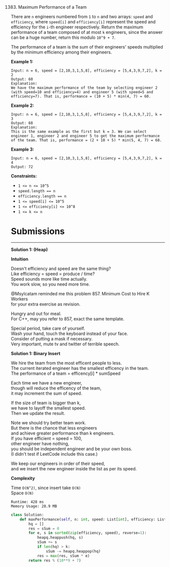 1383. Maximum Performance of a Team

There are `n` engineers numbered from `1` to `n` and two arrays: `speed` and `efficiency`, where `speed[i]` and `efficiency[i]` represent the speed and efficiency for the `i`-th engineer respectively. Return the maximum performance of a team composed of at most `k` engineers, since the answer can be a huge number, return this modulo `10^9 + 7`.

The performance of a team is the sum of their engineers' speeds multiplied by the minimum efficiency among their engineers. 

 

**Example 1:**
```
Input: n = 6, speed = [2,10,3,1,5,8], efficiency = [5,4,3,9,7,2], k = 2
Output: 60
Explanation: 
We have the maximum performance of the team by selecting engineer 2 (with speed=10 and efficiency=4) and engineer 5 (with speed=5 and efficiency=7). That is, performance = (10 + 5) * min(4, 7) = 60.
```

**Example 2:**
```
Input: n = 6, speed = [2,10,3,1,5,8], efficiency = [5,4,3,9,7,2], k = 3
Output: 68
Explanation:
This is the same example as the first but k = 3. We can select engineer 1, engineer 2 and engineer 5 to get the maximum performance of the team. That is, performance = (2 + 10 + 5) * min(5, 4, 7) = 68.
```

**Example 3:**
```
Input: n = 6, speed = [2,10,3,1,5,8], efficiency = [5,4,3,9,7,2], k = 4
Output: 72
```

**Constraints:**

* `1 <= n <= 10^5`
* `speed.length == n`
* `efficiency.length == n`
* `1 <= speed[i] <= 10^5`
* `1 <= efficiency[i] <= 10^8`
* `1 <= k <= n`

# Submissions
---
**Solution 1: (Heap)**

**Intuition**

Doesn't efficiency and speed are the same thing?  
Like efficiency = speed = produce / time?  
Speed sounds more like time actually.  
You work slow, so you need more time.  

@Msylcatam reminded me this problem 857. Minimum Cost to Hire K Workers  
for your extra exercise as revision.

Hungry and out for meal.  
For C++, may you refer to 857, exact the same template.

Special period, take care of yourself.  
Wash your hand, touch the keyboard instead of your face.  
Consider of putting a mask if necessary.  
Very important, mute tv and twitter of terrible speech.


**Solution 1: Binary Insert**

We hire the team from the most efficent people to less.  
The current iterated engineer has the smallest efficency in the team.  
The performance of a team = efficency[i] * sumSpeed

Each time we have a new engineer,  
though will reduce the efficency of the team,  
it may increment the sum of speed.

If the size of team is bigger than k,  
we have to layoff the smallest speed.  
Then we update the result.

Note we should try better team work.  
But there is the chance that less engineers  
and achieve greater performance than k engineers.  
If you have efficient = speed = 100,  
other engineer have nothing,  
you should be independent engineer and be your own boss.   
(I didn't test if LeetCode include this case.)

We keep our engineers in order of their speed,  
and we insert the new engineer inside the list as per its speed.


**Complexity**

Time `O(N^2)`, since insert take `O(N)`  
Space `O(N)`


```
Runtime: 428 ms
Memory Usage: 28.9 MB
```
```python
class Solution:
    def maxPerformance(self, n: int, speed: List[int], efficiency: List[int], k: int) -> int:
        hq = []
        res = sSum = 0
        for e, s in sorted(zip(efficiency, speed), reverse=1):
            heapq.heappush(hq, s)
            sSum += s
            if len(hq) > k:
                sSum -= heapq.heappop(hq)
            res = max(res, sSum * e)
        return res % (10**9 + 7)
```